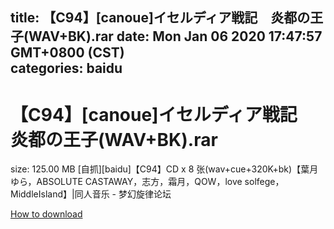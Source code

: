 
title: 【C94】[canoue]イセルディア戦記　炎都の王子(WAV+BK).rar
date: Mon Jan 06 2020 17:47:57 GMT+0800 (CST)    
categories: baidu
---

# 【C94】[canoue]イセルディア戦記　炎都の王子(WAV+BK).rar
size: 125.00 MB
 [自抓][baidu]【C94】CD x 8 张(wav+cue+320K+bk)【葉月ゆら，ABSOLUTE CASTAWAY，志方，霜月，QOW，love solfege，MiddleIsland】|同人音乐 - 梦幻旋律论坛
 

[How to download](https://bpcam.bemobtrk.com/go/2ceec3aa-1ca2-46d6-b9ff-aaa5c184517c?jno=3380)